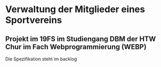 # Verwaltung der Mitglieder eines Sportvereins
## Projekt im 19FS im Studiengang DBM der HTW Chur im Fach Webprogrammierung (WEBP)

Die Spezifikation steht im backlog

